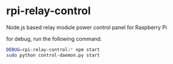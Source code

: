 # rpi-relay-control
Node.js based relay module power control panel for Raspberry Pi

for debug, run the following command.
```bash
DEBUG=rpi-relay-control:* npm start
sudo python control-daemon.py start
```
